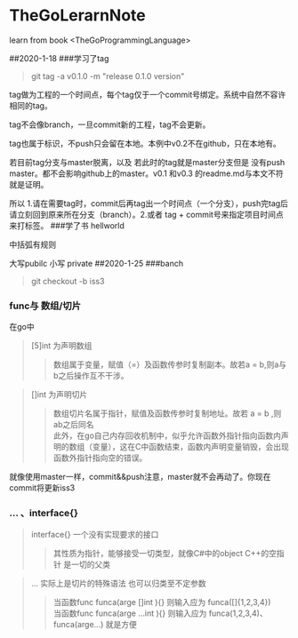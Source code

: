 # TheGoLerarnNote
learn from book &lt;TheGoProgrammingLanguage>

##2020-1-18
###学习了tag
>git tag -a v0.1.0 -m "release 0.1.0 version"

tag做为工程的一个时间点，每个tag仅于一个commit号绑定。系统中自然不容许相同的tag。

tag不会像branch，一旦commit新的工程，tag不会更新。

tag也属于标识，不push只会留在本地。本例中v0.2不在github，只在本地有。

若目前tag分支与master脱离，以及 若此时的tag就是master分支但是
没有push master。都不会影响github上的master。v0.1 和v0.3 的readme.md与本文不符就是证明。

所以 1.请在需要tag时，commit后再tag出一个时间点（一个分支），push完tag后请立刻回到原来所在分支（branch）。2.或者 tag + commit号来指定项目时间点来打标签。
###学了书 hellworld

中括弧有规则


大写pubilc 小写 private
##2020-1-25
###banch
>git checkout -b iss3

### func与 数组/切片

在go中
> [5]int 为声明数组
>> 数组属于变量，赋值（=）及函数传参时复制副本。故若a = b,则a与b之后操作互不干涉。

> []int 为声明切片
>> 数组切片名属于指针，赋值及函数传参时复制地址。故若 a = b ,则ab之后同名 \
>> 此外，在go自己内存回收机制中，似乎允许函数外指针指向函数内声明的数组（变量），这在C中函数结束，函数内声明变量销毁，会出现函数外指针指向空的错误。



就像使用master一样，commit&&push注意，master就不会再动了。你现在commit将更新iss3

### ... 、interface{}
>interface{} 一个没有实现要求的接口
>> 其性质为指针，能够接受一切类型，就像C#中的object C++的空指针 是一切的父类

>... 实际上是切片的特殊语法 也可以归类至不定参数
>> 当函数func funca(arge []int ){} 则输入应为 funca([]{1,2,3,4}) \
>> 当函数func funca(arge ...int ){} 则输入应为 funca(1,2,3,4)、funca(arge...)  就是方便

 

